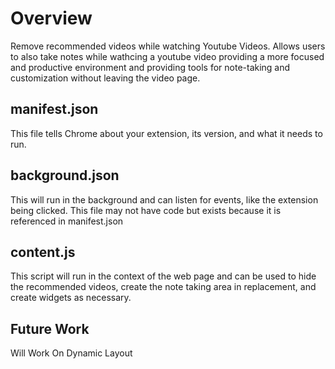 # Overview

Remove recommended videos while watching Youtube Videos.
Allows users to also take notes while wathcing a youtube video providing a more focused and productive environment and providing tools for note-taking and customization without leaving the video page.

## manifest.json

This file tells Chrome about your extension, its version, and what it needs to run.

## background.json

This will run in the background and can listen for events, like the extension being clicked. This file may not have code but exists because it is referenced in manifest.json

## content.js

This script will run in the context of the web page and can be used to hide the recommended videos, create the note taking area in replacement, and create widgets as necessary.

## Future Work

Will Work On Dynamic Layout
